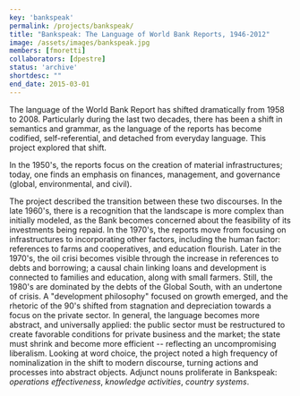 ```yaml
---
key: 'bankspeak'
permalink: /projects/bankspeak/
title: "Bankspeak: The Language of World Bank Reports, 1946-2012"
image: /assets/images/bankspeak.jpg
members: [fmoretti]
collaborators: [dpestre]
status: 'archive'
shortdesc: ""
end_date: 2015-03-01
---
```


The language of the World Bank Report has shifted dramatically from 1958 to 2008. Particularly during the last two decades, there has been a shift in semantics and grammar, as the language of the reports has become codified, self-referential, and detached from everyday language. This project explored that shift.

In the 1950's, the reports focus on the creation of material infrastructures; today, one finds an emphasis on finances, management, and governance (global, environmental, and civil).

The project described the transition between these two discourses. In the late 1960's, there is a recognition that the landscape is more complex than initially modeled, as the Bank becomes concerned about the feasibility of its investments being repaid. In the 1970's, the reports move from focusing on infrastructures to incorporating other factors, including the human factor: references to farms and cooperatives, and education flourish. Later in the 1970's, the oil crisi becomes visible through the increase in references to debts and borrowing; a causal chain linking loans and development is connected to families and education, along with small farmers. Still, the 1980's are dominated by the debts of the Global South, with an undertone of crisis. A "development philosophy" focused on growth emerged, and the rhetoric of the 90's shifted from stagnation and depreciation towards a focus on the private sector. In general, the language becomes more abstract, and universally applied: the public sector must be restructured to create favorable conditions for private business and the market; the state must shrink and become more efficient -- reflecting an uncompromising liberalism. Looking at word choice, the project noted a high frequency of nominalization in the shift to modern discourse, turning actions and processes into abstract objects. Adjunct nouns proliferate in Bankspeak: *operations effectiveness*, *knowledge activities*, *country systems*.